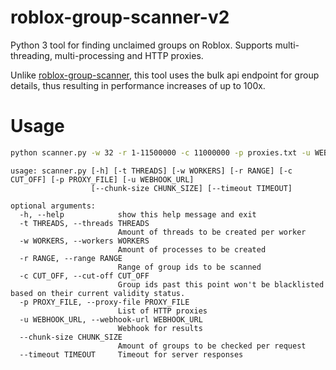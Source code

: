 # roblox-group-scanner-v2
Python 3 tool for finding unclaimed groups on Roblox. Supports multi-threading, multi-processing and HTTP proxies.

Unlike [roblox-group-scanner](https://github.com/h0nde/roblox-group-scanner), this tool uses the bulk api endpoint for group details, thus resulting in performance increases of up to 100x.

# Usage
```bash
python scanner.py -w 32 -r 1-11500000 -c 11000000 -p proxies.txt -u WEBHOOKURLHERE
```

```
usage: scanner.py [-h] [-t THREADS] [-w WORKERS] [-r RANGE] [-c CUT_OFF] [-p PROXY_FILE] [-u WEBHOOK_URL]
                  [--chunk-size CHUNK_SIZE] [--timeout TIMEOUT]

optional arguments:
  -h, --help            show this help message and exit
  -t THREADS, --threads THREADS
                        Amount of threads to be created per worker
  -w WORKERS, --workers WORKERS
                        Amount of processes to be created
  -r RANGE, --range RANGE
                        Range of group ids to be scanned
  -c CUT_OFF, --cut-off CUT_OFF
                        Group ids past this point won't be blacklisted based on their current validity status.
  -p PROXY_FILE, --proxy-file PROXY_FILE
                        List of HTTP proxies
  -u WEBHOOK_URL, --webhook-url WEBHOOK_URL
                        Webhook for results
  --chunk-size CHUNK_SIZE
                        Amount of groups to be checked per request
  --timeout TIMEOUT     Timeout for server responses
```
